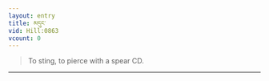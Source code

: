 ```yaml
---
layout: entry
title: མདུང་
vid: Hill:0863
vcount: 0
---
```

> To sting, to pierce with a spear CD\.


---

